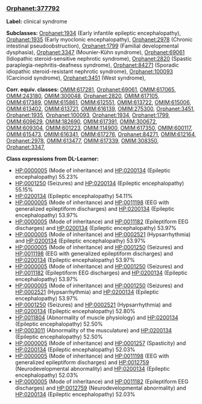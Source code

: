
### [Orphanet:377792](http://www.orpha.net/ORDO/Orphanet_377792)
**Label:** clinical syndrome

**Subclasses:** [Orphanet:1934](http://www.orpha.net/ORDO/Orphanet_1934) (Early infantile epileptic encephalopathy), [Orphanet:1935](http://www.orpha.net/ORDO/Orphanet_1935) (Early myoclonic encephalopathy), [Orphanet:2978](http://www.orpha.net/ORDO/Orphanet_2978) (Chronic intestinal pseudoobstruction), [Orphanet:1799](http://www.orpha.net/ORDO/Orphanet_1799) (Familial developmental dysphasia), [Orphanet:3347](http://www.orpha.net/ORDO/Orphanet_3347) (Mounier-Kühn syndrome), [Orphanet:69061](http://www.orpha.net/ORDO/Orphanet_69061) (Idiopathic steroid-sensitive nephrotic syndrome), [Orphanet:2820](http://www.orpha.net/ORDO/Orphanet_2820) (Spastic paraplegia-nephritis-deafness syndrome), [Orphanet:84271](http://www.orpha.net/ORDO/Orphanet_84271) (Sporadic idiopathic steroid-resistant nephrotic syndrome), [Orphanet:100093](http://www.orpha.net/ORDO/Orphanet_100093) (Carcinoid syndrome), [Orphanet:3451](http://www.orpha.net/ORDO/Orphanet_3451) (West syndrome), 

**Corr. equiv. classes:** [OMIM:617281](http://purl.obolibrary.org/obo/OMIM_617281), [Orphanet:69061](http://www.orpha.net/ORDO/Orphanet_69061), [OMIM:617065](http://purl.obolibrary.org/obo/OMIM_617065), [OMIM:243180](http://purl.obolibrary.org/obo/OMIM_243180), [OMIM:300048](http://purl.obolibrary.org/obo/OMIM_300048), [Orphanet:2820](http://www.orpha.net/ORDO/Orphanet_2820), [OMIM:617105](http://purl.obolibrary.org/obo/OMIM_617105), [OMIM:617389](http://purl.obolibrary.org/obo/OMIM_617389), [OMIM:615861](http://purl.obolibrary.org/obo/OMIM_615861), [OMIM:612551](http://purl.obolibrary.org/obo/OMIM_612551), [OMIM:613722](http://purl.obolibrary.org/obo/OMIM_613722), [OMIM:615006](http://purl.obolibrary.org/obo/OMIM_615006), [OMIM:613402](http://purl.obolibrary.org/obo/OMIM_613402), [OMIM:613721](http://purl.obolibrary.org/obo/OMIM_613721), [OMIM:616139](http://purl.obolibrary.org/obo/OMIM_616139), [OMIM:275300](http://purl.obolibrary.org/obo/OMIM_275300), [Orphanet:3451](http://www.orpha.net/ORDO/Orphanet_3451), [Orphanet:1935](http://www.orpha.net/ORDO/Orphanet_1935), [Orphanet:100093](http://www.orpha.net/ORDO/Orphanet_100093), [Orphanet:1934](http://www.orpha.net/ORDO/Orphanet_1934), [Orphanet:1799](http://www.orpha.net/ORDO/Orphanet_1799), [OMIM:609629](http://purl.obolibrary.org/obo/OMIM_609629), [OMIM:182690](http://purl.obolibrary.org/obo/OMIM_182690), [OMIM:617391](http://purl.obolibrary.org/obo/OMIM_617391), [OMIM:300672](http://purl.obolibrary.org/obo/OMIM_300672), [OMIM:609304](http://purl.obolibrary.org/obo/OMIM_609304), [OMIM:601223](http://purl.obolibrary.org/obo/OMIM_601223), [OMIM:114900](http://purl.obolibrary.org/obo/OMIM_114900), [OMIM:617350](http://purl.obolibrary.org/obo/OMIM_617350), [OMIM:600117](http://purl.obolibrary.org/obo/OMIM_600117), [OMIM:615473](http://purl.obolibrary.org/obo/OMIM_615473), [OMIM:616341](http://purl.obolibrary.org/obo/OMIM_616341), [OMIM:617276](http://purl.obolibrary.org/obo/OMIM_617276), [Orphanet:84271](http://www.orpha.net/ORDO/Orphanet_84271), [OMIM:612164](http://purl.obolibrary.org/obo/OMIM_612164), [Orphanet:2978](http://www.orpha.net/ORDO/Orphanet_2978), [OMIM:613477](http://purl.obolibrary.org/obo/OMIM_613477), [OMIM:617339](http://purl.obolibrary.org/obo/OMIM_617339), [OMIM:308350](http://purl.obolibrary.org/obo/OMIM_308350), [Orphanet:3347](http://www.orpha.net/ORDO/Orphanet_3347), 

**Class expressions from DL-Learner:**

- [HP:0000005](http://purl.obolibrary.org/obo/HP_0000005) (Mode of inheritance) and [HP:0200134](http://purl.obolibrary.org/obo/HP_0200134) (Epileptic encephalopathy) 55.23%
- [HP:0001250](http://purl.obolibrary.org/obo/HP_0001250) (Seizures) and [HP:0200134](http://purl.obolibrary.org/obo/HP_0200134) (Epileptic encephalopathy) 55.15%
- [HP:0200134](http://purl.obolibrary.org/obo/HP_0200134) (Epileptic encephalopathy) 54.11%
- [HP:0000005](http://purl.obolibrary.org/obo/HP_0000005) (Mode of inheritance) and [HP:0011198](http://purl.obolibrary.org/obo/HP_0011198) (EEG with generalized epileptiform discharges) and [HP:0200134](http://purl.obolibrary.org/obo/HP_0200134) (Epileptic encephalopathy) 53.97%
- [HP:0000005](http://purl.obolibrary.org/obo/HP_0000005) (Mode of inheritance) and [HP:0011182](http://purl.obolibrary.org/obo/HP_0011182) (Epileptiform EEG discharges) and [HP:0200134](http://purl.obolibrary.org/obo/HP_0200134) (Epileptic encephalopathy) 53.97%
- [HP:0000005](http://purl.obolibrary.org/obo/HP_0000005) (Mode of inheritance) and [HP:0002521](http://purl.obolibrary.org/obo/HP_0002521) (Hypsarrhythmia) and [HP:0200134](http://purl.obolibrary.org/obo/HP_0200134) (Epileptic encephalopathy) 53.97%
- [HP:0000005](http://purl.obolibrary.org/obo/HP_0000005) (Mode of inheritance) and [HP:0001250](http://purl.obolibrary.org/obo/HP_0001250) (Seizures) and [HP:0011198](http://purl.obolibrary.org/obo/HP_0011198) (EEG with generalized epileptiform discharges) and [HP:0200134](http://purl.obolibrary.org/obo/HP_0200134) (Epileptic encephalopathy) 53.97%
- [HP:0000005](http://purl.obolibrary.org/obo/HP_0000005) (Mode of inheritance) and [HP:0001250](http://purl.obolibrary.org/obo/HP_0001250) (Seizures) and [HP:0011182](http://purl.obolibrary.org/obo/HP_0011182) (Epileptiform EEG discharges) and [HP:0200134](http://purl.obolibrary.org/obo/HP_0200134) (Epileptic encephalopathy) 53.97%
- [HP:0000005](http://purl.obolibrary.org/obo/HP_0000005) (Mode of inheritance) and [HP:0001250](http://purl.obolibrary.org/obo/HP_0001250) (Seizures) and [HP:0002521](http://purl.obolibrary.org/obo/HP_0002521) (Hypsarrhythmia) and [HP:0200134](http://purl.obolibrary.org/obo/HP_0200134) (Epileptic encephalopathy) 53.97%
- [HP:0001250](http://purl.obolibrary.org/obo/HP_0001250) (Seizures) and [HP:0002521](http://purl.obolibrary.org/obo/HP_0002521) (Hypsarrhythmia) and [HP:0200134](http://purl.obolibrary.org/obo/HP_0200134) (Epileptic encephalopathy) 52.80%
- [HP:0011804](http://purl.obolibrary.org/obo/HP_0011804) (Abnormality of muscle physiology) and [HP:0200134](http://purl.obolibrary.org/obo/HP_0200134) (Epileptic encephalopathy) 52.50%
- [HP:0003011](http://purl.obolibrary.org/obo/HP_0003011) (Abnormality of the musculature) and [HP:0200134](http://purl.obolibrary.org/obo/HP_0200134) (Epileptic encephalopathy) 52.50%
- [HP:0000005](http://purl.obolibrary.org/obo/HP_0000005) (Mode of inheritance) and [HP:0001257](http://purl.obolibrary.org/obo/HP_0001257) (Spasticity) and [HP:0200134](http://purl.obolibrary.org/obo/HP_0200134) (Epileptic encephalopathy) 52.03%
- [HP:0000005](http://purl.obolibrary.org/obo/HP_0000005) (Mode of inheritance) and [HP:0011198](http://purl.obolibrary.org/obo/HP_0011198) (EEG with generalized epileptiform discharges) and [HP:0012759](http://purl.obolibrary.org/obo/HP_0012759) (Neurodevelopmental abnormality) and [HP:0200134](http://purl.obolibrary.org/obo/HP_0200134) (Epileptic encephalopathy) 52.03%
- [HP:0000005](http://purl.obolibrary.org/obo/HP_0000005) (Mode of inheritance) and [HP:0011182](http://purl.obolibrary.org/obo/HP_0011182) (Epileptiform EEG discharges) and [HP:0012759](http://purl.obolibrary.org/obo/HP_0012759) (Neurodevelopmental abnormality) and [HP:0200134](http://purl.obolibrary.org/obo/HP_0200134) (Epileptic encephalopathy) 52.03%



